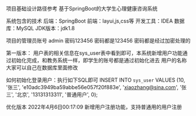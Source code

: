 项目基础设计路径参考
基于SpringBoot的大学生心理健康咨询系统

系统包含的技术
后端：SpringBoot
前端：layui,js,css等
开发工具：IDEA
数据库：MySQL
JDK版本：jdk1.8


项目的管理员账号 admin 密码123456 
密码都是123456 密码都是经过加密处理的

第一版本：
用户表的相关信息在sys_user表中看到即可，本系统新增用户功能通过初始化完成，和教务系统一样，即学生的账号都是通过初始化进去
用户的名称大家可以自己在数据库里面修改

如何初始化登录用户：执行如下SQL即可
INSERT INTO `sys_user` VALUES (10, '张三', 'e10adc3949ba59abbe56e057f20f883e', 'xiaozhang@sina.com', '张三', '北京', '13131313311', '普通用户', 0);

优化版本
2022年4月6日00:17:09
新增用户注册功能，支持普通用的用户注册